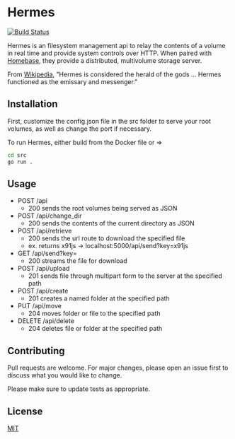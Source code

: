 # Hermes

[![Build Status](https://travis-ci.com/paulmj7/hermes.svg?branch=master)](https://travis-ci.com/paulmj7/hermes)

Hermes is an filesystem management api to relay the contents of a volume in real time and provide system controls over HTTP. When paired with [Homebase](https://github.com/paulmj7/homebase), they provide a distributed, multivolume storage server.

From [Wikipedia](https://en.wikipedia.org/wiki/Hermes), "Hermes is considered the herald of the gods ... Hermes functioned as the emissary and messenger."

## Installation

First, customize the config.json file in the src folder to serve your root volumes, as well as change the port if necessary.

To run Hermes, either build from the Docker file or =>
```bash
cd src
go run .
```

## Usage

- POST /api
  - 200 sends the root volumes being served as JSON
- POST /api/change_dir
  - 200 sends the contents of the current directory as JSON
- POST /api/retrieve
  - 200 sends the url route to download the specified file
  - ex. returns x91js -> localhost:5000/api/send?key=x91js
- GET /api/send?key=
  - 200 streams the file for download
- POST /api/upload
  - 201 sends file through multipart form to the server at the specified path
- POST /api/create
  - 201 creates a named folder at the specified path
- PUT /api/move
  - 204 moves folder or file to the specified path
- DELETE /api/delete
  - 204 deletes file or folder at the specified path

## Contributing
Pull requests are welcome. For major changes, please open an issue first to discuss what you would like to change.

Please make sure to update tests as appropriate.

## License
[MIT](https://github.com/paulmj7/hermes/blob/master/LICENSE)
